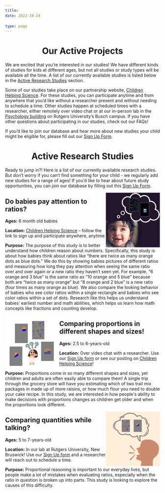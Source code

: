 ```yaml
---
title: 
date: 2022-10-24

type: page
--- 
```


<div align="center">

# Our Active Projects

<div align="left">

We are excited that you’re interested in our studies! We have different kinds of studies for kids at different ages, but not all studies or study types will be available all the time. A list of our currently available studies is listed below in the [Active Research Studies](#active-research-studies) section.

Some of our studies take place on our partnership website, [Children Helping Science](https://lookit.mit.edu/). For these studies, you can participate anytime and from anywhere that you’d like without a researcher present and without needing to schedule a time. Other studies happen at scheduled times with a researcher, either remotely over video chat or at our in-person lab in the [Psychology building](https://www.google.com/maps/place/Rutgers+University+Psychology+Department/@40.5232415,-74.4706683,17z/data=!3m1!4b1!4m6!3m5!1s0x89c3c7133e5e9717:0xfa2a453e087044e4!8m2!3d40.5232375!4d-74.4657974!16s%2Fg%2F1ypj4nv98?entry=ttu) on Rutgers University’s Busch campus. If you have other questions about participating in our studies, check out our FAQs! 

If you’d like to join our database and hear more about new studies your child might be eligible for, please fill out our [Sign Up Form](https://rutgers.ca1.qualtrics.com/jfe/form/SV_2o6mi1NcKVX7Foa).

<div align="center">

# Active Research Studies

<div align="left">

Ready to jump in?! Here is a list of our currently available research studies. But don’t worry if you can’t find something for your child - we regularly add new studies for a range of ages! If you’d like to hear about future study opportunities, you can join our database by filling out this [Sign Up Form](https://rutgers.ca1.qualtrics.com/jfe/form/SV_2o6mi1NcKVX7Foa). 

<img style="float: right; max-width: 35%; height: auto;" src="babyratios_icon_square.png">


## Do babies pay attention to ratios?

**Ages:** 6 month old babies

**Location:** [Children Helping Science](https://lookit.mit.edu/studies/88a89f9a-2a8f-4592-92d1-052f51b860f9/) – follow the link to sign up and participate anywhere, anytime

**Purpose:** The purpose of this study is to better understand how children reason about numbers. Specifically, this study is about how babies think about ratios like “there are twice as many orange dots as blue dots.” We do this by showing babies pictures of different ratios and measuring how long they pay attention when seeing the same ratio over and over again or a new ratio they haven’t seen yet. For example, “6 orange and 3 blue” is the same ratio as “10 orange and 5 blue” because both are “twice as many orange” but “8 orange and 2 blue” is a new ratio (four times as many orange as blue). We also compare the looking behavior of babies who see color ratios within a single rectangle and babies who see color ratios within a set of dots. Research like this helps us understand babies’ earliest number and math abilities, which helps us learn how math concepts like fractions and counting develop.

<img style="float: left; max-width: 35%; height: auto;" src="ManyFormatsLookit.png">

## Comparing proportions in different shapes and sizes!

**Ages:** 2.5 to 6-years-old

**Location:** Over video chat with a researcher. Use our [Sign Up form](https://rutgers.ca1.qualtrics.com/jfe/form/SV_2o6mi1NcKVX7Foa) or see our posting on [Children Helping Science](https://childrenhelpingscience.com/studies/7cd2aa34-32e4-4815-8fd8-af13bff04b2d/)!

**Purpose:** Proportions come in so many different shapes and sizes, yet children and adults are often easily able to compare them! A single trip through the grocery store will have you estimating which of two trail mix packages in made up of more raisins, or how much flour you need to double your cake recipe. In this study, we are interested in how people's ability to make decisions with proportions changes as children get older and when the proportions look different.

<img style="float: right; max-width: 35%; height: auto;" src="VerbalInterference.png">

## Comparing quantities while talking?

**Ages:** 5 to 7-years-old

**Location:** In our lab at Rutgers University, New Bruswick! Use our [Sign Up form](https://rutgers.ca1.qualtrics.com/jfe/form/SV_2o6mi1NcKVX7Foa) and a researcher will reach out to schedule a time.

**Purpose:** Proportional reasoning is important to our everyday lives, but people make a lot of mistakes when evaluating ratios, especially when the ratio in question is broken up into parts. This study is looking to explore the causes of this difficulty. 